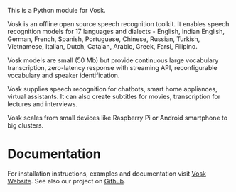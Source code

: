 This is a Python module for Vosk.

Vosk is an offline open source speech recognition toolkit. It enables
speech recognition models for 17 languages and dialects - English, Indian
English, German, French, Spanish, Portuguese, Chinese, Russian, Turkish,
Vietnamese, Italian, Dutch, Catalan, Arabic, Greek, Farsi, Filipino.

Vosk models are small (50 Mb) but provide continuous large vocabulary
transcription, zero-latency response with streaming API, reconfigurable
vocabulary and speaker identification.

Vosk supplies speech recognition for chatbots, smart home appliances,
virtual assistants. It can also create subtitles for movies,
transcription for lectures and interviews.

Vosk scales from small devices like Raspberry Pi or Android smartphone to
big clusters.

# Documentation

For installation instructions, examples and documentation visit [Vosk
Website](https://alphacephei.com/vosk). See also our project on
[Github](https://github.com/alphacep/vosk-api).
